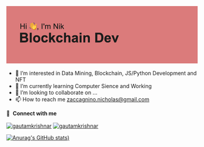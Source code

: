 ![alt text](https://raw.githubusercontent.com/JustZacca/JustZacca/main/header.png)
- 👀 I’m interested in Data Mining, Blockchain, JS/Python Development and NFT
- 🌱 I’m currently learning Computer Sience and Working
- 💞️ I’m looking to collaborate on ...
- 📫 How to reach me zaccagnino.nicholas@gmail.com

🔗 &nbsp;**Connect with me**

<a href="https://twitter.com/JustZacca" target="blank"><img align="center" src="https://raw.githubusercontent.com/rahuldkjain/github-profile-readme-generator/master/src/images/icons/Social/twitter.svg" alt="gautamkrishnar" height="30" width="40" /></a>
<a href="https://www.linkedin.com/in/zaccagnino-nicholas/" target="blank"><img align="center" src="https://raw.githubusercontent.com/rahuldkjain/github-profile-readme-generator/master/src/images/icons/Social/linked-in-alt.svg" alt="gautamkrishnar" height="30" width="40" /></a>


[![Anurag's GitHub stats](https://github-readme-stats.vercel.app/api?username=JustZacca&show_icons=true&theme=tokyonight))](https://github.com/anuraghazra/github-readme-stats)

<!---
JustZacca/JustZacca is a ✨ special ✨ repository because its `README.md` (this file) appears on your GitHub profile.
You can click the Preview link to take a look at your changes.
--->
